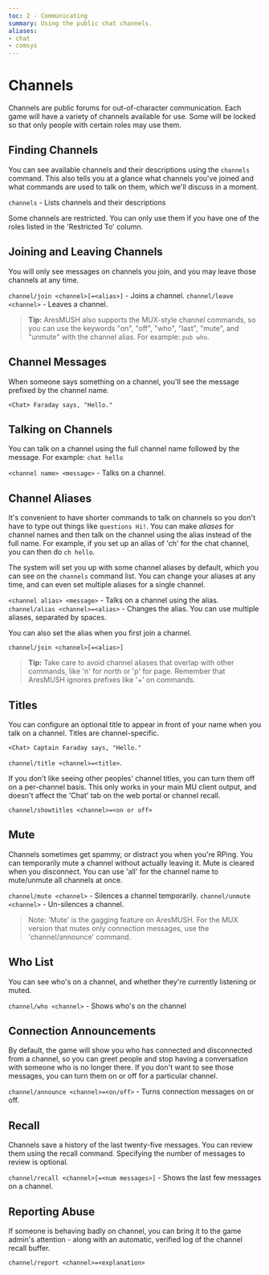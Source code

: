 ```yaml
---
toc: 2 - Communicating
summary: Using the public chat channels.
aliases:
- chat
- comsys
---
```

# Channels

Channels are public forums for out-of-character communication.  Each game will have a variety of channels available for use.  Some will be locked so that only people with certain roles may use them.

## Finding Channels

You can see available channels and their descriptions using the `channels` command.  This also tells you at a glance what channels you've joined and what commands are used to talk on them, which we'll discuss in a moment.

`channels` - Lists channels and their descriptions

Some channels are restricted.  You can only use them if you have one of the roles listed in the 'Restricted To' column.

## Joining and Leaving Channels

You will only see messages on channels you join, and you may leave those channels at any time. 

`channel/join <channel>[=<alias>]` - Joins a channel.
`channel/leave <channel>` - Leaves a channel.

> **Tip:** AresMUSH also supports the MUX-style channel commands, so you can use the keywords "on", "off", "who", "last", "mute", and "unmute" with the channel alias.  For example:  `pub who`.

## Channel Messages

When someone says something on a channel, you'll see the message prefixed by the channel name.

    <Chat> Faraday says, "Hello."

## Talking on Channels

You can talk on a channel using the full channel name followed by the message.  For example: `chat hello`

`<channel name> <message>` - Talks on a channel.

## Channel Aliases

It's convenient to have shorter commands to talk on channels so you don't have to type out things like `questions Hi!`.  You can make *aliases* for channel names and then talk on the channel using the alias instead of the full name.  For example, if you set up an alias of 'ch' for the chat channel, you can then do `ch hello`.

The system will set you up with some channel aliases by default, which you can see on the `channels` command list.  You can change your aliases at any time, and can even set multiple aliases for a single channel.

`<channel alias> <message>` - Talks on a channel using the alias.
`channel/alias <channel>=<alias>` - Changes the alias.  You can use multiple aliases, separated by spaces.

You can also set the alias when you first join a channel.

`channel/join <channel>[=<alias>]`

> **Tip:** Take care to avoid channel aliases that overlap with other commands, like 'n' for north or 'p' for page.  Remember that AresMUSH ignores prefixes like '+' on commands.

## Titles

You can configure an optional title to appear in front of your name when you talk on a channel.  Titles are channel-specific.

    <Chat> Captain Faraday says, "Hello."

`channel/title <channel>=<title>`.

If you don't like seeing other peoples' channel titles, you can turn them off on a per-channel basis.  This only works in your main MU client output, and doesn't affect the 'Chat' tab on the web portal or channel recall.

`channel/showtitles <channel>=<on or off>`

## Mute

Channels sometimes get spammy, or distract you when you're RPing.  You can temporarily mute a channel without actually leaving it.  Mute is cleared when you disconnect.  You can use 'all' for the channel name to mute/unmute all channels at once.

`channel/mute <channel>` - Silences a channel temporarily.
`channel/unmute <channel>` - Un-silences a channel.

> Note:  'Mute' is the gagging feature on AresMUSH.  For the MUX version that mutes only connection messages, use the 'channel/announce' command.

## Who List

You can see who's on a channel, and whether they're currently listening or muted.

`channel/who <channel>` - Shows who's on the channel

## Connection Announcements

By default, the game will show you who has connected and disconnected from a channel, so you can greet people and stop having a conversation with someone who is no longer there.  If you don't want to see those messages, you can turn them on or off for a particular channel.

`channel/announce <channel>=<on/off>` - Turns connection messages on or off.

## Recall

Channels save a history of the last twenty-five messages.  You can review them using the recall command.  Specifying the number of messages to review is optional.

`channel/recall <channel>[=<num messages>]` - Shows the last few messages on a channel.

## Reporting Abuse

If someone is behaving badly on channel, you can bring it to the game admin's attention - along with an automatic, verified log of the channel recall buffer.  

`channel/report <channel>=<explanation>`